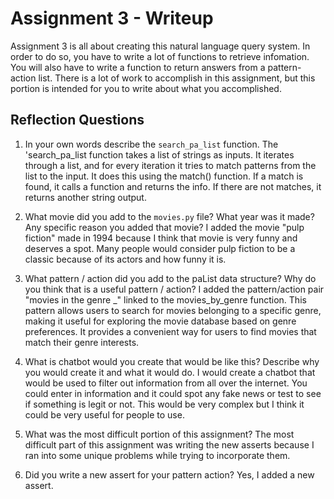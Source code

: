 # Assignment 3 - Writeup

Assignment 3 is all about creating this natural language query system.  In order to do so, you have to write a lot of functions to retrieve infomation.  You will also have to write a function to return answers from a pattern-action list.  There is a lot of work to accomplish in this assignment, but this portion is intended for you to write about what you accomplished.

## Reflection Questions
1. In your own words describe the `search_pa_list` function.
The 'search_pa_list function takes a list of strings as inputs. It iterates through a list, and for every iteration it tries to match patterns from the list to the input. It does this using the match() function. If a match is found, it calls a function and returns the info. If there are not matches, it returns another string output. 


2. What movie did you add to the `movies.py` file?  What year was it made? Any specific reason you added that movie?
I added the movie "pulp fiction" made in 1994 because I think that movie is very funny and deserves a spot. Many people would consider pulp fiction to be a classic because of its actors and how funny it is. 


3. What pattern / action did you add to the paList data structure?  Why do you think that is a useful pattern / action?
I added the pattern/action pair "movies in the genre _" linked to the movies_by_genre function. This pattern allows users to search for movies belonging to a specific genre, making it useful for exploring the movie database based on genre preferences. It provides a convenient way for users to find movies that match their genre interests.


4. What is chatbot would you create that would be like this?  Describe why you would create it and what it would do.
I would create a chatbot that would be used to filter out information from all over the internet. You could enter in information and it could spot any fake news or test to see if something is legit or not. This would be very complex but I think it could be very useful for people to use. 


5. What was the most difficult portion of this assignment?
The most difficult part of this assignment was writing the new asserts because I ran into some unique problems while trying to incorporate them. 

6. Did you write a new assert for your pattern action?
Yes, I added a new assert. 


